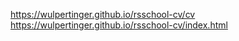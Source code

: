 https://wulpertinger.github.io/rsschool-cv/cv
https://wulpertinger.github.io/rsschool-cv/index.html
